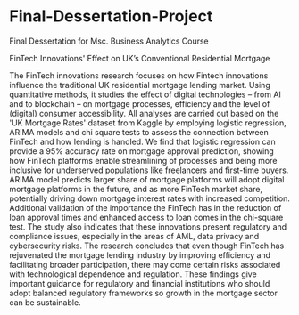 # Final-Dessertation-Project

Final Dessertation for Msc. Business Analytics Course

FinTech Innovations' Effect on UK’s Conventional Residential Mortgage

The FinTech innovations research focuses on how Fintech innovations influence the traditional UK residential mortgage lending market. Using quantitative methods, it studies the effect of digital technologies – from AI and to blockchain – on mortgage processes, efficiency and the level of (digital) consumer accessibility. All analyses are carried out based on the 'UK Mortgage Rates' dataset from Kaggle by employing logistic regression, ARIMA models and chi square tests to assess the connection between FinTech and how lending is handled. We find that logistic regression can provide a 95% accuracy rate on mortgage approval prediction, showing how FinTech platforms enable streamlining of processes and being more inclusive for underserved populations like freelancers and first-time buyers. ARIMA model predicts larger share of mortgage platforms will adopt digital mortgage platforms in the future, and as more FinTech market share, potentially driving down mortgage interest rates with increased competition. Additional validation of the importance the FinTech has in the reduction of loan approval times and enhanced access to loan comes in the chi-square test. The study also indicates that these innovations present regulatory and compliance issues, especially in the areas of AML, data privacy and cybersecurity risks. The research concludes that even though FinTech has rejuvenated the mortgage lending industry by improving efficiency and facilitating broader participation, there may come certain risks associated with technological dependence and regulation. These findings give important guidance for regulatory and financial institutions who should adopt balanced regulatory frameworks so growth in the mortgage sector can be sustainable.

